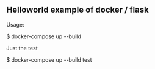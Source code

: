 ## Helloworld example of docker / flask

Usage:

$ docker-compose up --build

Just the test

$ docker-compose up --build test
